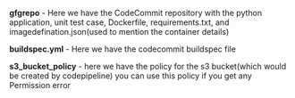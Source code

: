 **gfgrepo** - Here we have the CodeCommit repository with the python application, unit test case, Dockerfile, requirements.txt, and imagedefination.json(used to mention the container details)

**buildspec.yml** - Here we have the codecommit buildspec file

**s3_bucket_policy** - here we have the policy for the s3 bucket(which would be created by codepipeline) you can use this policy if you get any Permission error
